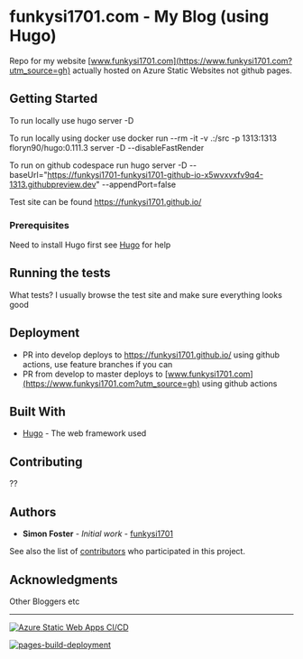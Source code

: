 # funkysi1701.com - My Blog (using Hugo)

Repo for my website [www.funkysi1701.com](https://www.funkysi1701.com?utm_source=gh) actually hosted on Azure Static Websites not github pages.

## Getting Started

To run locally use
hugo server -D

To run locally using docker use
docker run --rm -it -v .:/src -p 1313:1313 floryn90/hugo:0.111.3 server -D --disableFastRender 

To run on github codespace run
hugo server -D --baseUrl="https://funkysi1701-funkysi1701-github-io-x5wvxvxfv9q4-1313.githubpreview.dev" --appendPort=false

Test site can be found https://funkysi1701.github.io/

### Prerequisites

Need to install Hugo first see [Hugo](https://gohugo.io/) for help

## Running the tests

What tests? I usually browse the test site and make sure everything looks good

## Deployment

* PR into develop deploys to https://funkysi1701.github.io/ using github actions, use feature branches if you can
* PR from develop to master deploys to [www.funkysi1701.com](https://www.funkysi1701.com?utm_source=gh) using github actions

## Built With

* [Hugo](https://gohugo.io/) - The web framework used

## Contributing

??

## Authors

* **Simon Foster** - *Initial work* - [funkysi1701](https://github.com/funkysi1701)

See also the list of [contributors](https://github.com/funkysi1701/funkysi1701.github.io/contributors) who participated in this project.

## Acknowledgments

Other Bloggers etc

---

[![Azure Static Web Apps CI/CD](https://github.com/funkysi1701/funkysi1701.github.io/actions/workflows/azure-static-web-apps-victorious-pebble-0b8f90e03.yml/badge.svg)](https://github.com/funkysi1701/funkysi1701.github.io/actions/workflows/azure-static-web-apps-victorious-pebble-0b8f90e03.yml)

[![pages-build-deployment](https://github.com/funkysi1701/funkysi1701.github.io/actions/workflows/pages/pages-build-deployment/badge.svg)](https://github.com/funkysi1701/funkysi1701.github.io/actions/workflows/pages/pages-build-deployment)


